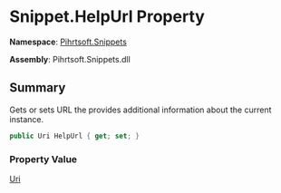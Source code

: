 # Snippet\.HelpUrl Property

**Namespace**: [Pihrtsoft.Snippets](../../README.md)

**Assembly**: Pihrtsoft\.Snippets\.dll

## Summary

Gets or sets URL the provides additional information about the current instance\.

```csharp
public Uri HelpUrl { get; set; }
```

### Property Value

[Uri](https://docs.microsoft.com/en-us/dotnet/api/system.uri)

